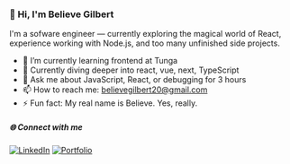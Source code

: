 ### 👋 Hi, I'm Believe Gilbert

I'm a sofware engineer — currently exploring the magical world of React, experience working with Node.js, and too many unfinished side projects.

- 🔭 I’m currently learning frontend at Tunga
- 🌱 Currently diving deeper into react, vue, next, TypeScript
- 💬 Ask me about JavaScript, React, or debugging for 3 hours
- 📫 How to reach me: believegilbert20@gmail.com
- ⚡ Fun fact: My real name is Believe. Yes, really.

##### 🌐 Connect with me

[![LinkedIn](https://img.shields.io/badge/LinkedIn-blue?style=flat&logo=linkedin&logoColor=white)](https://www.linkedin.com/in/gilbert-believe)
[![Portfolio](https://img.shields.io/badge/Portfolio-visit-blueviolet?style=flat&logo=vercel&logoColor=white)](https://believegilbert.vercel.app/)
